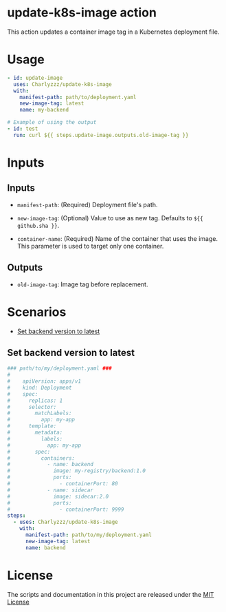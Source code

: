 # update-k8s-image action

This action updates a container image tag in a Kubernetes deployment file.

# Usage

<!-- start usage -->

```yaml
- id: update-image
  uses: Charlyzzz/update-k8s-image
  with:
    manifest-path: path/to/deployment.yaml
    new-image-tag: latest
    name: my-backend

# Example of using the output
- id: test
  run: curl ${{ steps.update-image.outputs.old-image-tag }}
```

<!-- end usage -->

# Inputs

## Inputs

- `manifest-path`: (Required) Deployment file's path.

- `new-image-tag`: (Optional) Value to use as new tag. Defaults to `${{ github.sha }}`.

- `container-name`: (Required) Name of the container that uses the image. This parameter is used to target only one container.


## Outputs

- `old-image-tag`: Image tag before replacement.

# Scenarios

- [Set backend version to latest](#Set-backend-version-to-latest)

## Set backend version to latest

```yaml
### path/to/my/deployment.yaml ###
#
#    apiVersion: apps/v1
#    kind: Deployment
#    spec:
#      replicas: 1
#      selector:
#        matchLabels:
#          app: my-app
#      template:
#        metadata:
#          labels:
#            app: my-app
#        spec:
#          containers:
#            - name: backend
#              image: my-registry/backend:1.0
#              ports:
#                - containerPort: 80
#            - name: sidecar
#              image: sidecar:2.0
#              ports:
#                - containerPort: 9999
steps:
  - uses: Charlyzzz/update-k8s-image
    with:
      manifest-path: path/to/my/deployment.yaml
      new-image-tag: latest
      name: backend
```


# License

The scripts and documentation in this project are released under the [MIT License](LICENSE)
